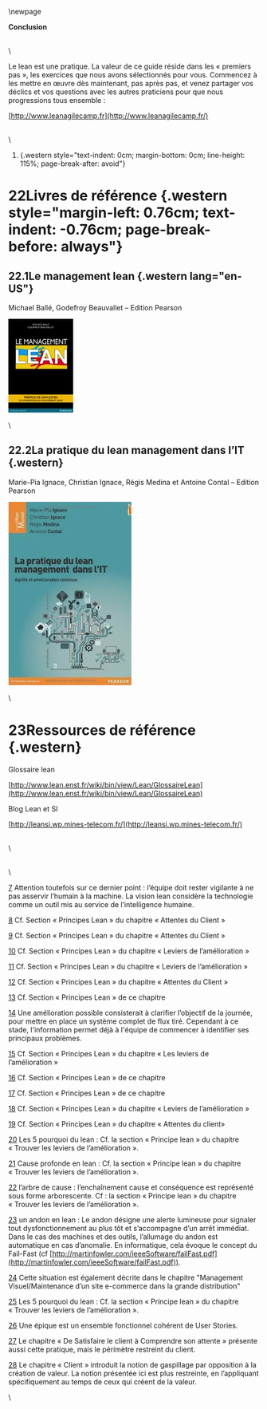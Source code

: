 \newpage

**Conclusion**

\
\

Le lean est une pratique. La valeur de ce guide réside dans les
« premiers pas », les exercices que nous avons sélectionnés pour vous.
Commencez à les mettre en œuvre dès maintenant, pas après pas, et venez
partager vos déclics et vos questions avec les autres praticiens pour
que nous progressions tous ensemble :

[http://www.leanagilecamp.fr](http://www.leanagilecamp.fr/)

\
\

1.   {.western style="text-indent: 0cm; margin-bottom: 0cm; line-height: 115%; page-break-after: avoid"}

22Livres de référence {.western style="margin-left: 0.76cm; text-indent: -0.76cm; page-break-before: always"}
=====================

22.1Le management lean {.western lang="en-US"}
----------------------

Michael Ballé, Godefroy Beauvallet – Edition Pearson

![](guide_html_m73c80f2a.png)

\

22.2La pratique du lean management dans l’IT {.western}
--------------------------------------------

Marie-Pia Ignace, Christian Ignace, Régis Medina et Antoine Contal –
Edition Pearson

![](guide_html_m44286ac1.jpg)

\

23Ressources de référence {.western}
=========================

Glossaire lean

[http://www.lean.enst.fr/wiki/bin/view/Lean/GlossaireLean](http://www.lean.enst.fr/wiki/bin/view/Lean/GlossaireLean)

Blog Lean et SI

[http://leansi.wp.mines-telecom.fr/](http://leansi.wp.mines-telecom.fr/)

\
\

\
\


[7](#sdfootnote7anc) Attention toutefois sur ce dernier point : l’équipe
doit rester vigilante à ne pas asservir l’humain à la machine. La vision
lean considère la technologie comme un outil mis au service de
l’intelligence humaine.

[8](#sdfootnote8anc) Cf. Section « Principes Lean » du chapitre
« Attentes du Client »

[9](#sdfootnote9anc) Cf. Section « Principes Lean » du chapitre
« Attentes du Client »

[10](#sdfootnote10anc) Cf. Section « Principes Lean » du chapitre
« Leviers de l’amélioration »

[11](#sdfootnote11anc) Cf. Section « Principes Lean » du chapitre
« Leviers de l’amélioration »

[12](#sdfootnote12anc) Cf. Section « Principes Lean » du chapitre
« Attentes du Client »

[13](#sdfootnote13anc) Cf. Section « Principes Lean » de ce chapitre

[14](#sdfootnote14anc) Une amélioration possible consisterait à
clarifier l’objectif de la journée, pour mettre en place un système
complet de flux tiré. Cependant à ce stade, l'information permet déjà à
l'équipe de commencer à identifier ses principaux problèmes.

[15](#sdfootnote15anc) Cf. Section « Principes Lean » du chapitre « Les
leviers de l’amélioration »

[16](#sdfootnote16anc) Cf. Section « Principes Lean » de ce chapitre

[17](#sdfootnote17anc) Cf. Section « Principes Lean » de ce chapitre

[18](#sdfootnote18anc) Cf. Section « Principes Lean » du chapitre
« Leviers de l’amélioration »

[19](#sdfootnote19anc) Cf. Section « Principes Lean » du chapitre
« Attentes du client»

[20](#sdfootnote20anc) Les 5 pourquoi du lean : Cf. la section
« Principe lean » du chapitre « Trouver les leviers de l’amélioration ».

[21](#sdfootnote21anc) Cause profonde en lean : Cf. la section
« Principe lean » du chapitre « Trouver les leviers de l’amélioration ».

[22](#sdfootnote22anc) l’arbre de cause : l’enchaînement cause et
conséquence est représenté sous forme arborescente. Cf : la section
« Principe lean » du chapitre « Trouver les leviers de l’amélioration ».

[23](#sdfootnote23anc) un andon en lean : Le andon désigne une alerte
lumineuse pour signaler tout dysfonctionnement au plus tôt et
s’accompagne d’un arrêt immédiat. Dans le cas des machines et des
outils, l’allumage du andon est automatique en cas d’anomalie. En
informatique, cela évoque le concept du Fail-Fast (cf
[http://martinfowler.com/ieeeSoftware/failFast.pdf](http://martinfowler.com/ieeeSoftware/failFast.pdf)).

[24](#sdfootnote24anc) Cette situation est également décrite dans le
chapitre "Management Visuel/Maintenance d’un site e-commerce dans la
grande distribution"

[25](#sdfootnote25anc) Les 5 pourquoi du lean : Cf. la section
« Principe lean » du chapitre « Trouver les leviers de l’amélioration ».

[26](#sdfootnote26anc) Une épique est un ensemble fonctionnel cohérent
de User Stories.

[27](#sdfootnote27anc) Le chapitre « De Satisfaire le client à
Comprendre son attente » présente aussi cette pratique, mais le
périmètre restreint du client.

[28](#sdfootnote28anc) Le chapitre « Client » introduit la notion de
gaspillage par opposition à la création de valeur. La notion présentée
ici est plus restreinte, en l’appliquant spécifiquement au temps de ceux
qui créent de la valeur.

\
